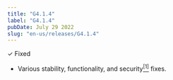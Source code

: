 ```yaml
---
title: "G4.1.4"
label: "G4.1.4"
pubDate: July 29 2022
slug: "en-us/releases/G4.1.4"
---
```


✓ Fixed

* Various stability, functionality, and security[<sup>[1]</sup>](https://www.mozilla.org/en-US/security/advisories/mfsa2022-29/) fixes.
